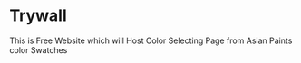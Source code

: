 # Trywall
This is Free Website which will Host Color Selecting Page from Asian Paints color Swatches
